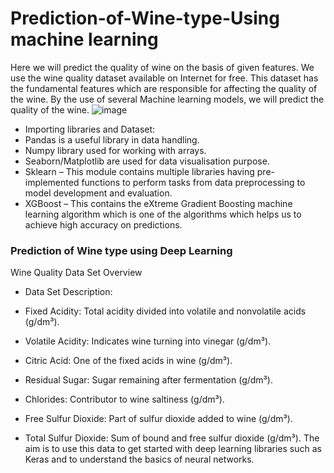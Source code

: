 # Prediction-of-Wine-type-Using machine learning 
Here we will predict the quality of wine on the basis of given features. We use the wine quality dataset available on Internet for free. This dataset has the fundamental features which are responsible for affecting the quality of the wine. By the use of several Machine learning models, we will predict the quality of the wine.
![image](https://github.com/shwet369/Prediction-of-Wine-type-/assets/136867631/1cab7298-dd9a-444c-8433-d3d43d84f8d9)

- Importing libraries and Dataset:
- Pandas is a useful library in data handling.
- Numpy library used for working with arrays.
- Seaborn/Matplotlib are used for data visualisation purpose.
- Sklearn – This module contains multiple libraries having pre-implemented functions to perform tasks from data preprocessing to model development and evaluation.
- XGBoost – This contains the eXtreme Gradient Boosting machine learning algorithm which is one of the algorithms which helps us to achieve high accuracy on predictions.

### Prediction of Wine type using Deep Learning
Wine Quality Data Set Overview
- Data Set Description:

- Fixed Acidity: Total acidity divided into volatile and nonvolatile acids (g/dm³).
- Volatile Acidity: Indicates wine turning into vinegar (g/dm³).
- Citric Acid: One of the fixed acids in wine (g/dm³).
- Residual Sugar: Sugar remaining after fermentation (g/dm³).
- Chlorides: Contributor to wine saltiness (g/dm³).
- Free Sulfur Dioxide: Part of sulfur dioxide added to wine (g/dm³).
- Total Sulfur Dioxide: Sum of bound and free sulfur dioxide (g/dm³).
The aim is to use this data to get started with deep learning libraries such as Keras and to understand the basics of neural networks.
